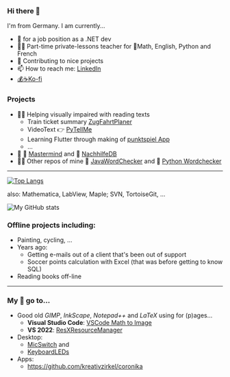 ### Hi there 👋
<!--
**DGrothe-PhD/DGrothe-PhD** is a ✨ _special_ ✨ repository because its `README.md` (this file) appears on your GitHub profile.

Here are some ideas to get you started:
-->
I'm from Germany. I am currently...
- 🔎 for a job position as a .NET dev
- 👩‍🏫 Part-time private-lessons teacher for 📐Math, English, Python and French
- 🔧 Contributing to nice projects
- 📫 How to reach me: [LinkedIn](https://www.linkedin.com/in/daniela-grothe-743ab8235/)
- [💰☕Ko-fi](https://ko-fi.com/danielagrothe)


### Projects
- 👩‍💻 Helping visually impaired with reading texts
  - Train ticket summary [ZugFahrtPlaner](https://github.com/DGrothe-PhD/ZugFahrtPlaner)
  - VideoText 👉 [PyTellMe](https://github.com/DGrothe-PhD/PyTellMe)
  - Learning Flutter through making of [punktspiel App](https://github.com/DGrothe-PhD/punktspiel/)
  - …
- 🔭 🧩 [Mastermind](https://github.com/DGrothe-PhD/Mastermind) and 📕 [NachhilfeDB](https://github.com/DGrothe-PhD/NachhilfeDB)
- 👩‍💻 Other repos of mine 📝 [JavaWordChecker](https://github.com/DGrothe-PhD/WordCheckerJava) and 🐍 [Python Wordchecker](https://github.com/DGrothe-PhD/Wordchecker)

***
<!--
- 👯 I’m looking to collaborate on ...
- 🤔 I’m looking for help with ...
- -->

[![Top Langs](https://github-readme-stats.vercel.app/api/top-langs/?username=DGrothe-PhD&layout=donut&theme=solarized-dark)](https://github.com/anuraghazra/github-readme-stats) 

also: Mathematica, LabView, Maple; SVN, TortoiseGit, &hellip;

![My GitHub stats](https://github-readme-stats.vercel.app/api?username=DGrothe-PhD&show_icons=true&theme=solarized-dark)


### Offline projects including:
- Painting, cycling, &hellip;
- Years ago:
  - Getting e-mails out of a client that's been out of support
  - Soccer points calculation with Excel (that was before getting to know SQL)
- Reading books off-line

***
### My 🌟 go to... 
- Good old *GIMP*, *InkScape*, *Notepad++* and *LaTeX* using for (p)ages&hellip;
  - **Visual Studio Code**: <a href="https://github.com/TeamMeow/vscode-math-to-image">VSCode Math to Image</a>
  - **VS 2022**: <a href="https://github.com/dotnet/ResXResourceManager">ResXResourceManager</a>
- Desktop:
  - <a href="https://github.com/iXab3r/MicSwitch">MicSwitch</a> and 
  - <a href="https://keyboard-leds.com/">KeyboardLEDs</a>
- Apps:
  - https://github.com/kreativzirkel/coronika
